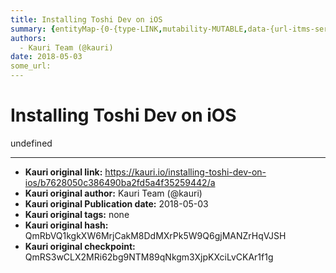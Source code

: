 ```yaml
---
title: Installing Toshi Dev on iOS
summary: {entityMap-{0-{type-LINK,mutability-MUTABLE,data-{url-itms-services-//?action=download-manifest&url=https-//www.toshi.org/toshi-dev/manifest.plist}},blocks-[{key-foo,text-,type-unstyled,depth-0,inlineStyleRanges-,entityRanges-,data-{}},{key-d9oqo,text-,type-atomic,depth-0,inlineStyleRanges-,entityRanges-,data-{src-https-//files.readme.io/cb1a207-display_image.png,type-image,display-medium},{key-pd94,text-Toshi Dev is a version of the Toshi client that provides a testing environment for use by de
authors:
  - Kauri Team (@kauri)
date: 2018-05-03
some_url: 
---
```


# Installing Toshi Dev on iOS


undefined


---

- **Kauri original link:** https://kauri.io/installing-toshi-dev-on-ios/b7628050c386490ba2fd5a4f35259442/a
- **Kauri original author:** Kauri Team (@kauri)
- **Kauri original Publication date:** 2018-05-03
- **Kauri original tags:** none
- **Kauri original hash:** QmRbVQ1kgkXW6MrjCakM8DdMXrPk5W9Q6gjMANZrHqVJSH
- **Kauri original checkpoint:** QmRS3wCLX2MRi62bg9NTM89qNkgm3XjpKXciLvCKAr1f1g



